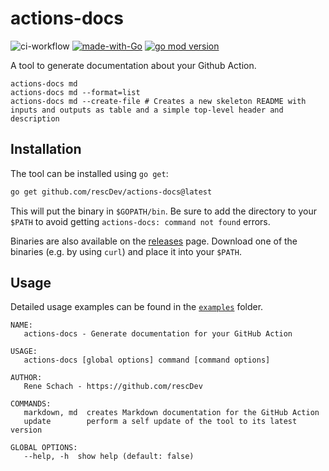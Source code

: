 # actions-docs

![ci-workflow](https://github.com/rescDev/actions-docs/workflows/ci/badge.svg)
[![made-with-Go](https://img.shields.io/badge/Made%20with-Go-1f425f.svg)](http://golang.org)
[![go mod version](https://img.shields.io/github/go-mod/go-version/rescDev/actions-docs.svg)](https://github.com/rescDev/actions-docs)

A tool to generate documentation about your Github Action.

```text
actions-docs md
actions-docs md --format=list
actions-docs md --create-file # Creates a new skeleton README with inputs and outputs as table and a simple top-level header and description
```

## Installation

The tool can be installed using `go get`:

```sh
go get github.com/rescDev/actions-docs@latest
```

This will put the binary in `$GOPATH/bin`. Be sure to add the directory to your `$PATH` to avoid getting `actions-docs: command not found` errors.

Binaries are also available on the [releases](https://github.com/rescDev/actions-docs/releases) page. Download one of the binaries (e.g. by using `curl`) and place it into your `$PATH`.

## Usage

Detailed usage examples can be found in the [`examples`](./examples) folder.

```text
NAME:
   actions-docs - Generate documentation for your GitHub Action

USAGE:
   actions-docs [global options] command [command options]

AUTHOR:
   Rene Schach - https://github.com/rescDev

COMMANDS:
   markdown, md  creates Markdown documentation for the GitHub Action
   update        perform a self update of the tool to its latest version

GLOBAL OPTIONS:
   --help, -h  show help (default: false)
```
